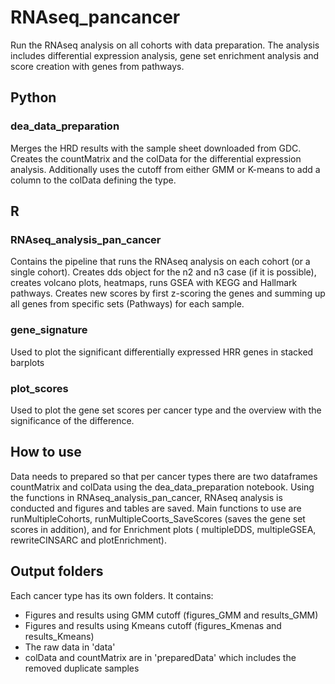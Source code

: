 # RNAseq_pancancer
Run the RNAseq analysis on all cohorts with data preparation. The analysis includes differential expression analysis, gene set enrichment analysis and score creation with genes from pathways.


## Python

### dea_data_preparation
Merges the HRD results with the sample sheet downloaded from GDC. Creates the countMatrix and the colData for the differential expression analysis. Additionally uses the cutoff from either GMM or K-means to add a column to the colData defining the type.

## R

### RNAseq_analysis_pan_cancer
Contains the pipeline that runs the RNAseq analysis on each cohort (or a single cohort). Creates dds object for the n2 and n3 case (if it is possible), creates volcano plots, heatmaps, runs GSEA with KEGG and Hallmark pathways. Creates new scores by first z-scoring the genes and summing up all genes from specific sets (Pathways) for each sample.

### gene_signature
Used to plot the significant differentially expressed HRR genes in stacked barplots

### plot_scores
Used to plot the gene set scores per cancer type and the overview with the significance of the difference.

## How to use
Data needs to prepared so that per cancer types there are two dataframes countMatrix and colData using the dea_data_preparation notebook.
Using the functions in RNAseq_analysis_pan_cancer, RNAseq analysis is conducted and figures and tables are saved. Main functions to use are runMultipleCohorts, runMultipleCoorts_SaveScores (saves the gene set scores in addition), and for Enrichment plots ( multipleDDS, multipleGSEA, rewriteCINSARC and plotEnrichment).

## Output folders
Each cancer type has its own folders. It contains: 
- Figures and results using GMM cutoff (figures_GMM and results_GMM)
- Figures and results using Kmeans cutoff (figures_Kmenas and results_Kmeans)
- The raw data in 'data'
- colData and countMatrix are in 'preparedData' which includes the removed duplicate samples
